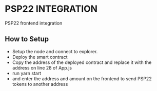 # PSP22 INTEGRATION

PSP22 frontend integration

## How to Setup

- Setup the node and connect to explorer.
- Deploy the smart contract
- Copy the address of the deployed contract and replace it with the address on line 28 of App.js
- run yarn start
- and enter the address and amount on the frontend to send PSP22 tokens to another address
